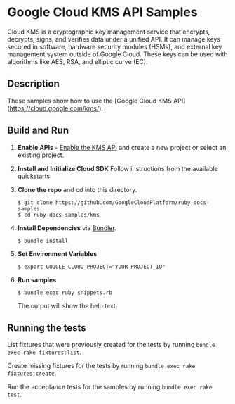 # Google Cloud KMS API Samples

Cloud KMS is a cryptographic key management service that encrypts, decrypts,
signs, and verifies data under a unified API. It can manage keys secured in
software, hardware security modules (HSMs), and external key management system
outside of Google Cloud. These keys can be used with algorithms like AES, RSA,
and elliptic curve (EC).

## Description

These samples show how to use the [Google Cloud KMS API]
(https://cloud.google.com/kms/).

## Build and Run

1.  **Enable APIs** - [Enable the KMS API](https://console.cloud.google.com/flows/enableapi?apiid=cloudkms.googleapis.com)
    and create a new project or select an existing project.

1.  **Install and Initialize Cloud SDK**
    Follow instructions from the available [quickstarts](https://cloud.google.com/sdk/docs/quickstarts)

1.  **Clone the repo** and cd into this directory.

    ```text
    $ git clone https://github.com/GoogleCloudPlatform/ruby-docs-samples
    $ cd ruby-docs-samples/kms
    ```

1. **Install Dependencies** via [Bundler](https://bundler.io).

    ```
    $ bundle install
    ```

1. **Set Environment Variables**

    ```text
    $ export GOOGLE_CLOUD_PROJECT="YOUR_PROJECT_ID"
    ```

1. **Run samples**

    ```text
    $ bundle exec ruby snippets.rb
    ```

    The output will show the help text.

## Running the tests

List fixtures that were previously created for the tests by running `bundle exec rake fixtures:list`.

Create missing fixtures for the tests by running `bundle exec rake fixtures:create`.

Run the acceptance tests for the samples by running `bundle exec rake test`.
